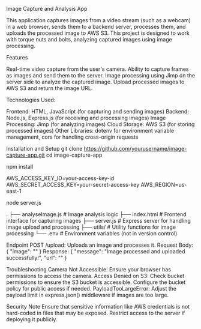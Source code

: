 Image Capture and Analysis App

This application captures images from a video stream (such as a webcam) in a web browser, sends them to a backend server, processes them, and uploads the processed image to AWS S3. This project is designed to work with torque nuts and bolts, analyzing captured images using image processing.

Features

Real-time video capture from the user's camera.
Ability to capture frames as images and send them to the server.
Image processing using Jimp on the server side to analyze the captured image.
Upload processed images to AWS S3 and return the image URL.

Technologies Used:

Frontend: HTML, JavaScript (for capturing and sending images)
Backend: Node.js, Express.js (for receiving and processing images)
Image Processing: Jimp (for analyzing images)
Cloud Storage: AWS S3 (for storing processed images)
Other Libraries: dotenv for environment variable management, cors for handling cross-origin requests

Installation and Setup
git clone https://github.com/yourusername/image-capture-app.git
cd image-capture-app

npm install


AWS_ACCESS_KEY_ID=your-access-key-id
AWS_SECRET_ACCESS_KEY=your-secret-access-key
AWS_REGION=us-east-1

node server.js

.
├── analyseImage.js            # Image analysis logic
├── index.html                 # Frontend interface for capturing images
├── server.js                  # Express server for handling image upload and processing
├── utils/                     # Utility functions for image processing
└── .env                       # Environment variables (not in version control)

Endpoint
POST /upload: Uploads an image and processes it.
Request Body: { "image": "<base64-encoded-image>" }
Response: { "message": "Image processed and uploaded successfully!", "url": "<s3-image-url>" }

Troubleshooting
Camera Not Accessible: Ensure your browser has permissions to access the camera.
Access Denied on S3: Check bucket permissions to ensure the S3 bucket is accessible. Configure the bucket policy for public access if needed.
PayloadTooLargeError: Adjust the payload limit in express.json() middleware if images are too large.

Security Note
Ensure that sensitive information like AWS credentials is not hard-coded in files that may be exposed.
Restrict access to the server if deploying it publicly.


